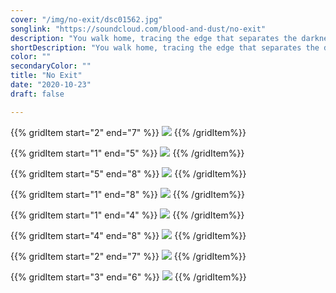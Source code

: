 ```yaml
---
cover: "/img/no-exit/dsc01562.jpg"
songlink: "https://soundcloud.com/blood-and-dust/no-exit"
description: "You walk home, tracing the edge that separates the darkness from the mercury blue of midnight. Normally you like the metallic sounds, the acrid smells, the things you see rising from the muddied cracks in the asphalt. But these places you know are not safe anymore. Something is moving closer. Something is almost here. You can feel the bloodless face of death peering at you from the hollow, wet places of the city. You hold your breath and run. You no longer recognize these streets, this world. Every curtain closed, every light extinguished. Every ending a wire fence, writhing vines, weeping sewers, the endless void. What can you do but wait? Do you face it in hopes of mercy, or do you turn away and pray? Do you write a message using your blood? Either way the claw will reap your heart. Either way your screams will go unanswered. Either way there is no exit."
shortDescription: "You walk home, tracing the edge that separates the darkness from the mercury blue of midnight. Normally you like the metallic sounds, the acrid smells, the things you see rising from the muddied cracks in the asphalt. But these places you know are not safe anymore. Something is moving closer. Something is almost here."
color: ""
secondaryColor: ""
title: "No Exit"
date: "2020-10-23"
draft: false

---
```


{{% gridItem start="2" end="7" %}}
![](/img/no-exit/dsc01562.jpg)
{{% /gridItem%}}

{{% gridItem start="1" end="5" %}}
![](/img/no-exit/dsc01549.jpg)
{{% /gridItem%}}

{{% gridItem start="5" end="8" %}}
![](/img/no-exit/no-exit.png)
{{% /gridItem%}}

{{% gridItem start="1" end="8" %}}
![](/img/no-exit/dsc01579.jpg)
{{% /gridItem%}}

{{% gridItem start="1" end="4" %}}
![](/img/no-exit/no-exit-icon.png)
{{% /gridItem%}}

{{% gridItem start="4" end="8" %}}
![](/img/no-exit/dsc01604.jpg)
{{% /gridItem%}}

{{% gridItem start="2" end="7" %}}
![](/img/no-exit/dsc01615.jpg)
{{% /gridItem%}}

{{% gridItem start="3" end="6" %}}
![](/img/no-exit/dsc01635.jpg)
{{% /gridItem%}}

